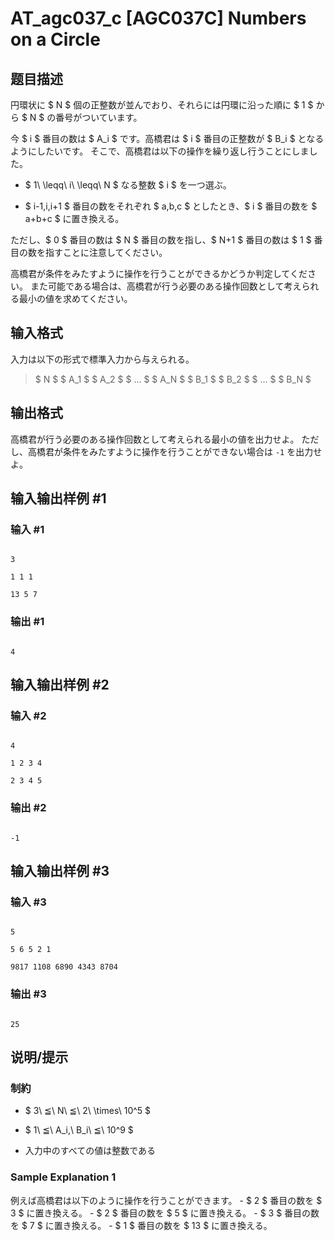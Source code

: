 # AT_agc037_c [AGC037C] Numbers on a Circle

## 题目描述

[problemUrl]: https://atcoder.jp/contests/agc037/tasks/agc037_c

円環状に $ N $ 個の正整数が並んでおり、それらには円環に沿った順に $ 1 $ から $ N $ の番号がついています。

今 $ i $ 番目の数は $ A_i $ です。高橋君は $ i $ 番目の正整数が $ B_i $ となるようにしたいです。 そこで、高橋君は以下の操作を繰り返し行うことにしました。

- $ 1\ \leqq\ i\ \leqq\ N $ なる整数 $ i $ を一つ選ぶ。
- $ i-1,i,i+1 $ 番目の数をそれぞれ $ a,b,c $ としたとき、$ i $ 番目の数を $ a+b+c $ に置き換える。

ただし、$ 0 $ 番目の数は $ N $ 番目の数を指し、$ N+1 $ 番目の数は $ 1 $ 番目の数を指すことに注意してください。

高橋君が条件をみたすように操作を行うことができるかどうか判定してください。 また可能である場合は、高橋君が行う必要のある操作回数として考えられる最小の値を求めてください。

## 输入格式

入力は以下の形式で標準入力から与えられる。

> $ N $ $ A_1 $ $ A_2 $ $ ... $ $ A_N $ $ B_1 $ $ B_2 $ $ ... $ $ B_N $

## 输出格式

高橋君が行う必要のある操作回数として考えられる最小の値を出力せよ。 ただし、高橋君が条件をみたすように操作を行うことができない場合は `-1` を出力せよ。

## 输入输出样例 #1

### 输入 #1

```
3
1 1 1
13 5 7
```

### 输出 #1

```
4
```

## 输入输出样例 #2

### 输入 #2

```
4
1 2 3 4
2 3 4 5
```

### 输出 #2

```
-1
```

## 输入输出样例 #3

### 输入 #3

```
5
5 6 5 2 1
9817 1108 6890 4343 8704
```

### 输出 #3

```
25
```

## 说明/提示

### 制約

- $ 3\ ≦\ N\ ≦\ 2\ \times\ 10^5 $
- $ 1\ ≦\ A_i,\ B_i\ ≦\ 10^9 $
- 入力中のすべての値は整数である

### Sample Explanation 1

例えば高橋君は以下のように操作を行うことができます。 - $ 2 $ 番目の数を $ 3 $ に置き換える。 - $ 2 $ 番目の数を $ 5 $ に置き換える。 - $ 3 $ 番目の数を $ 7 $ に置き換える。 - $ 1 $ 番目の数を $ 13 $ に置き換える。